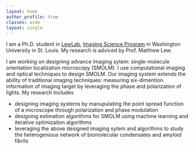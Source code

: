 ```yaml
---
layout: home
author_profile: true
classes: wide
layout: single
---
```


I am a Ph.D. student in [LewLab](https://lewlab.wustl.edu/), [Imaging Science Program](https://engineering.wustl.edu/academics/programs/imaging-science/index.html) in Washington University in St. Louis. My research is adviced by Prof. Matthew Lew.

I am working on designing advance imaging sytem: single-molecule orientation localization microscopy (SMOLM). I use computational imaging and optical techniques to design SMOLM. Our imaging system extends the ability of traditional imaging techniques: measuring six-dimention information of imaging target by leveraging the phase and polarization of lights. 
My research includes
- designing imaging systems by manupulating the point spread function of a microscope through polarization and phase modulation
- designing estimation algorithms for SMOLM using machine learning and iterative optimizaiton algorithms
- leveraging the above designed imaging sytem and algorithms to study the heterogenious network of biomolecular condensates and amyloid fibrils
